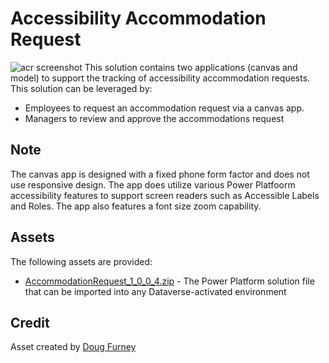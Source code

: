 # Accessibility Accommodation Request
![acr screenshot](https://i.imgur.com/6DLNBLT.png)
This solution contains two applications (canvas and model) to support the tracking of accessibility accommodation requests. This solution can be leveraged by:
 - Employees to request an accommodation request via a canvas app.  
 - Managers to review and approve the accommodations request

## Note
The canvas app is designed with a fixed phone form factor and does not use responsive design.  The app does utilize various Power Platfoorm accessibility features to support screen readers such as Accessible Labels and Roles.  The app also features a font size zoom capability.

## Assets
The following assets are provided:
- [AccommodationRequest_1_0_0_4.zip](https://github.com/microsoft/SLG-Business-Applications/releases/download/7/AccommodationRequest_1_0_0_4.zip) - The Power Platform solution file that can be imported into any Dataverse-activated environment

## Credit
Asset created by [Doug Furney](https://www.linkedin.com/in/dougfurney/)